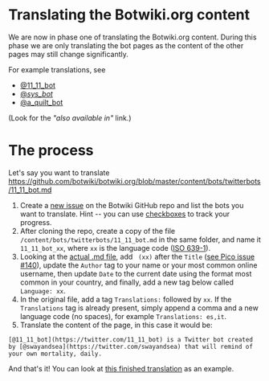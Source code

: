 # Translating the Botwiki.org content

We are now in phase one of translating the Botwiki.org content. During this phase we are only translating the bot pages as the content of the other pages may still change significantly.

For example translations, see

 - [@11_11_bot](https://botwiki.org/bots/twitterbots/11_11_bot)
 - [@_sys_bot_](https://botwiki.org/bots/twitterbots/_sys_bot_)
 - [@a_quilt_bot](https://botwiki.org/bots/twitterbots/a_quilt_bot)

(Look for the *"also available in"* link.)

# The process

Let's say you want to translate https://github.com/botwiki/botwiki.org/blob/master/content/bots/twitterbots/11_11_bot.md

1. Create a [new issue](https://github.com/botwiki/botwiki.org/issues/new) on the Botwiki GitHub repo and list the bots you want to translate. Hint -- you can use [checkboxes](https://github.com/blog/1375%0A-task-lists-in-gfm-issues-pulls-comments) to track your progress.
2. After cloning the repo, create a copy of the file `/content/bots/twitterbots/11_11_bot.md` in the same folder, and name it `11_11_bot_xx`, where `xx` is the language code ([ISO 639-1](https://www.loc.gov/standards/iso639-2/php/code_list.php)).
3. Looking at the [actual .md file](https://raw.githubusercontent.com/botwiki/botwiki.org/master/content/bots/twitterbots/11_11_bot.md), add ` (xx)` after the `Title` ([see Pico issue #140](https://github.com/picocms/Pico/issues/140)), update the `Author` tag to your name or your most common online username, then update `Date` to the current date using the format most common in your country, and finally, add a new tag below called `Language: xx`.
4. In the original file, add a tag `Translations:` followed by `xx`. If the `Translations` tag is already present, simply append a comma and a new language code (no spaces), for example `Translations: es,it`.
5. Translate the content of the page, in this case it would be:

```
[@11_11_bot](https://twitter.com/11_11_bot) is a Twitter bot created by [@swayandsea](https://twitter.com/swayandsea) that will remind of your own mortality, daily.
```

And that's it! You can look at [this finished translation](https://raw.githubusercontent.com/botwiki/botwiki.org/master/content/bots/twitterbots/11_11_bot_es.md) as an example.